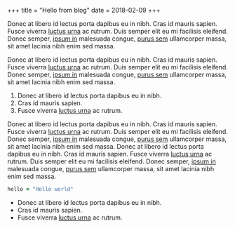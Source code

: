 +++
title = "Hello from blog"
date = 2018-02-09
+++

Donec at libero id lectus porta dapibus eu in nibh. Cras id mauris sapien. Fusce viverra <a href="#">luctus urna</a> ac rutrum. Duis semper elit eu mi facilisis eleifend. Donec semper, <a href="#">ipsum in</a> malesuada congue, <a href="#">purus sem</a> ullamcorper massa, sit amet lacinia nibh enim sed massa.

Donec at libero id lectus porta dapibus eu in nibh. Cras id mauris sapien. Fusce viverra <a href="#">luctus urna</a> ac rutrum. Duis semper elit eu mi facilisis eleifend. Donec semper, <a href="#">ipsum in</a> malesuada congue, <a href="#">purus sem</a> ullamcorper massa, sit amet lacinia nibh enim sed massa.

1. Donec at libero id lectus porta dapibus eu in nibh.
2. Cras id mauris sapien.
3. Fusce viverra <a href="#">luctus urna</a> ac rutrum.

Donec at libero id lectus porta dapibus eu in nibh. Cras id mauris sapien. Fusce viverra <a href="#">luctus urna</a> ac rutrum. Duis semper elit eu mi facilisis eleifend. Donec semper, <a href="#">ipsum in</a> malesuada congue, <a href="#">purus sem</a> ullamcorper massa, sit amet lacinia nibh enim sed massa. Donec at libero id lectus porta dapibus eu in nibh. Cras id mauris sapien. Fusce viverra <a href="#">luctus urna</a> ac rutrum. Duis semper elit eu mi facilisis eleifend. Donec semper, <a href="#">ipsum in</a> malesuada congue, <a href="#">purus sem</a> ullamcorper massa, sit amet lacinia nibh enim sed massa.


```ruby
hello = "Hello world"
```

* Donec at libero id lectus porta dapibus eu in nibh.
* Cras id mauris sapien.
* Fusce viverra <a href="#">luctus urna</a> ac rutrum.
